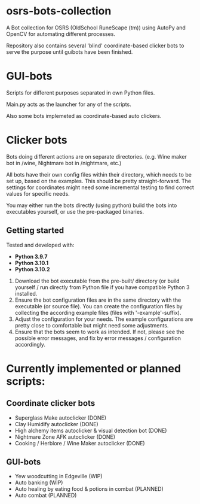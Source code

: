 # osrs-bots-collection
A Bot collection for OSRS (OldSchool RuneScape (tm)) using AutoPy and OpenCV for automating different processes. 

Repository also contains several 'blind' coordinate-based clicker bots to serve the purpose until guibots have been finished.

# GUI-bots
Scripts for different purposes separated in own Python files.

Main.py acts as the launcher for any of the scripts.

Also some bots implemeted as coordinate-based auto clickers.

# Clicker bots

Bots doing different actions are on separate directories. (e.g. Wine maker bot in /wine, Nightmare bot in /nightmare, etc.)

All bots have their own config files within their directory, which needs to be set up, based on the examples. This should be pretty straight-forward. The settings for coordinates might need some incremental testing to find correct values for specific needs.

You may either run the bots directly (using python) build the bots into executables yourself, or use the pre-packaged binaries.

## Getting started
Tested and developed with: 
- **Python 3.9.7** 
- **Python 3.10.1**
- **Python 3.10.2**

1. Download the bot executable from the pre-built/ directory (or build yourself / run directly from Python file if you have compatible Python 3 installed.
2. Ensure the bot configuration files are in the same directory with the executable (or source file). You can create the configuration files by collecting the according example files (files with '-example'-suffix).
3. Adjust the configuration for your needs. The example configurations are pretty close to comfortable but might need some adjustments.
4. Ensure that the bots seem to work as intended. If not, please see the possible error messages, and fix by error messages / configuration accordingly.

# Currently implemented or planned scripts:

## Coordinate clicker bots
- Superglass Make autoclicker (DONE)
- Clay Humidify autoclicker (DONE)
- High alchemy items autoclicker & visual detection bot (DONE)
- Nightmare Zone AFK autoclicker (DONE)
- Cooking / Herblore / Wine Maker autoclicker (DONE)

## GUI-bots
- Yew woodcutting in Edgeville (WIP)
- Auto banking (WIP)
- Auto healing by eating food & potions in combat (PLANNED)
- Auto combat (PLANNED)
